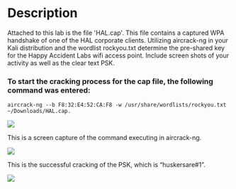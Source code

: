 # Description
Attached to this lab is the file 'HAL.cap'.  This file contains a captured WPA handshake of one of the HAL corporate clients.  Utilizing aircrack-ng in your Kali distribution and the wordlist rockyou.txt determine the pre-shared key for the Happy Accident Labs wifi access point.  Include screen shots of your activity as well as the clear text PSK.

### To start the cracking process for the cap file, the following command was entered:
```
aircrack-ng --b F8:32:E4:52:CA:F8 -w /usr/share/wordlists/rockyou.txt ~/Downloads/HAL.cap. 
```
<img src="https://i.imgur.com/KfZ0GWU.png"/>

This is a screen capture of the command executing in aircrack-ng.

<img src="https://i.imgur.com/FtVupBA.png"/>

This is the successful cracking of the PSK, which is “huskersare#1”.

<img src="https://i.imgur.com/2pMchnV.png"/>

